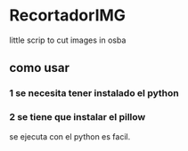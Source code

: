 # RecortadorIMG

little scrip to cut images in osba

## como usar

### 1 se necesita tener instalado el python
### 2 se tiene que instalar el pillow

se ejecuta con el python es facil.
